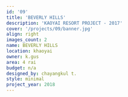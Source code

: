 ```yaml
---
id: '09'
title: 'BEVERLY HILLS'
description: 'KAOYAI RESORT PROJECT - 2017'
cover: '/projects/09/banner.jpg'
align: right
images_count: 2
name: BEVERLY HILLS
location: khaoyai
owner: k.gus
area: 4 rai
budget: n/a
designed_by: chayangkul t.
style: minimal
project_year: 2018
---
```


